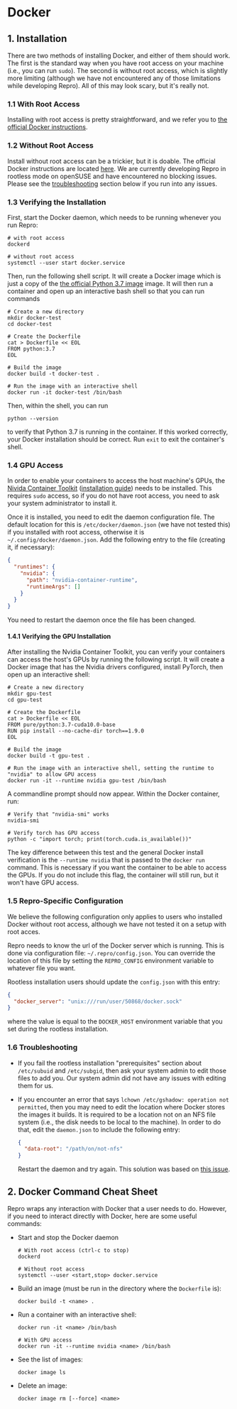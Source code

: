 # Docker
## 1. Installation
There are two methods of installing Docker, and either of them should work.
The first is the standard way when you have root access on your machine (i.e., you can run `sudo`).
The second is without root access, which is slightly more limiting (although we have not encountered any of those limitations while developing Repro).
All of this may look scary, but it's really not.

### 1.1 With Root Access
Installing with root access is pretty straightforward, and we refer you to [the official Docker instructions](https://docs.docker.com/get-docker/).

### 1.2 Without Root Access
Install without root access can be a trickier, but it is doable.
The official Docker instructions are located [here](https://docs.docker.com/engine/security/rootless/).
We are currently developing Repro in rootless mode on openSUSE and have encountered no blocking issues.
Please see the [troubleshooting](docker.md#16-troubleshooting) section below if you run into any issues.

### 1.3 Verifying the Installation
First, start the Docker daemon, which needs to be running whenever you run Repro:
```shell script
# with root access
dockerd

# without root access
systemctl --user start docker.service
```

Then, run the following shell script.
It will create a Docker image which is just a copy of the [the official Python 3.7 image](https://hub.docker.com/_/python) image.
It will then run a container and open up an interactive bash shell so that you can run commands 
```shell script
# Create a new directory
mkdir docker-test
cd docker-test

# Create the Dockerfile
cat > Dockerfile << EOL
FROM python:3.7
EOL

# Build the image
docker build -t docker-test .

# Run the image with an interactive shell
docker run -it docker-test /bin/bash
```

Then, within the shell, you can run
```shell script
python --version
```
to verify that Python 3.7 is running in the container.
If this worked correctly, your Docker installation should be correct.
Run `exit` to exit the container's shell.

### 1.4 GPU Access
In order to enable your containers to access the host machine's GPUs, the [Nivida Container Toolkit](https://github.com/NVIDIA/nvidia-docker) ([installation guide](https://docs.nvidia.com/datacenter/cloud-native/container-toolkit/install-guide.html#install-guide)) needs to be installed.
This requires `sudo` access, so if you do not have root access, you need to ask your system administrator to install it.

Once it is installed, you need to edit the daemon configuration file.
The default location for this is `/etc/docker/daemon.json` (we have not tested this) if you installed with root access, otherwise it is `~/.config/docker/daemon.json`.
Add the following entry to the file (creating it, if necessary):
```json
{
  "runtimes": {
    "nvidia": {
      "path": "nvidia-container-runtime",
      "runtimeArgs": []
    }
  }
}
```
You need to restart the daemon once the file has been changed.

#### 1.4.1 Verifying the GPU Installation
After installing the Nvidia Container Toolkit, you can verify your containers can access the host's GPUs by running the following script.
It will create a Docker image that has the Nvidia drivers configured, install PyTorch, then open up an interactive shell:
```shell script
# Create a new directory
mkdir gpu-test
cd gpu-test

# Create the Dockerfile
cat > Dockerfile << EOL
FROM pure/python:3.7-cuda10.0-base
RUN pip install --no-cache-dir torch==1.9.0
EOL

# Build the image
docker build -t gpu-test .

# Run the image with an interactive shell, setting the runtime to "nvidia" to allow GPU access
docker run -it --runtime nvidia gpu-test /bin/bash
```

A commandline prompt should now appear.
Within the Docker container, run:
```shell script
# Verify that "nvidia-smi" works
nvidia-smi

# Verify torch has GPU access
python -c "import torch; print(torch.cuda.is_available())"
```
The key difference between this test and the general Docker install verification is the `--runtime nvidia` that is passed to the `docker run` command.
This is necessary if you want the container to be able to access the GPUs.
If you do not include this flag, the container will still run, but it won't have GPU access.

### 1.5 Repro-Specific Configuration
We believe the following configuration only applies to users who installed Docker without root access, although we have not tested it on a setup with root acces.

Repro needs to know the url of the Docker server which is running.
This is done via configuration file: `~/.repro/config.json`.
You can override the location of this file by setting the `REPRO_CONFIG` environment variable to whatever file you want.

Rootless installation users should update the `config.json` with this entry:
```json
{
  "docker_server": "unix:///run/user/50868/docker.sock"
}
```
where the value is equal to the `DOCKER_HOST` environment variable that you set during the rootless installation.

### 1.6 Troubleshooting
- If you fail the rootless installation "prerequisites" section about `/etc/subuid` and `/etc/subgid`, then ask your system admin to edit those files to add you.
Our system admin did not have any issues with editing them for us.

- If you encounter an error that says `lchown /etc/gshadow: operation not permitted`, then you may need to edit the location where Docker stores the images it builds.
It is required to be a location not on an NFS file system (i.e., the disk needs to be local to the machine).
In order to do that, edit the `daemon.json` to include the following entry:
  ```json
  {
    "data-root": "/path/on/not-nfs"
  }
  ```
  Restart the daemon and try again.
  This solution was based on [this issue](https://github.com/docker/for-linux/issues/1172).

## 2. Docker Command Cheat Sheet
Repro wraps any interaction with Docker that a user needs to do.
However, if you need to interact directly with Docker, here are some useful commands:
- Start and stop the Docker daemon
  ```shell script
  # With root access (ctrl-c to stop)
  dockerd
  
  # Without root access
  systemctl --user <start,stop> docker.service
  ```

- Build an image (must be run in the directory where the `Dockerfile` is):
  ```shell script
  docker build -t <name> .
  ```
  
- Run a container with an interactive shell:
  ```shell script
  docker run -it <name> /bin/bash
  
  # With GPU access
  docker run -it --runtime nvidia <name> /bin/bash
  ```
  
- See the list of images:
  ```shell script
  docker image ls
  ```
  
- Delete an image:
  ```shell script
  docker image rm [--force] <name>
  ```
